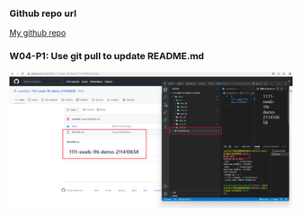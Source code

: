 ### Github repo url

[My github repo](https://github.com/anan826/1111-sweb-1N-demo-211410658.git)

### W04-P1: Use git pull to update README.md

![](./w04_58.png)
